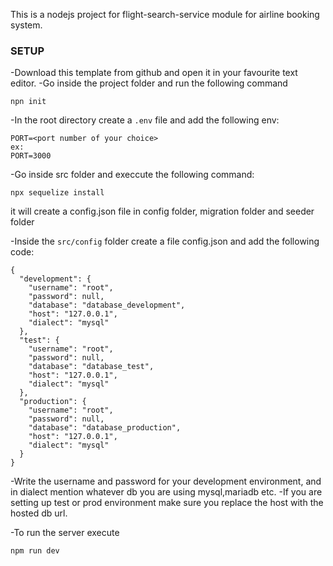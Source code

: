 This is a nodejs project for flight-search-service module for airline booking system.


###  SETUP
-Download this template from github and open it in your favourite text editor.
-Go inside the project folder and run the following command
```
npn init
```
-In the root directory create a `.env` file and add the following env:
```
PORT=<port number of your choice>
ex:
PORT=3000
``` 

-Go inside src folder and execcute the following command:
```
npx sequelize install
```
it will create a config.json file in config folder, migration folder and seeder folder

-Inside the `src/config` folder create a file config.json and add the following code:

```
{
  "development": {
    "username": "root",
    "password": null,
    "database": "database_development",
    "host": "127.0.0.1",
    "dialect": "mysql"
  },
  "test": {
    "username": "root",
    "password": null,
    "database": "database_test",
    "host": "127.0.0.1",
    "dialect": "mysql"
  },
  "production": {
    "username": "root",
    "password": null,
    "database": "database_production",
    "host": "127.0.0.1",
    "dialect": "mysql"
  }
}
```
-Write the username and password for your development environment, and in dialect mention whatever db you are using mysql,mariadb etc.
-If you are setting up test or prod environment make sure you replace the host with the hosted db url.

-To run the server execute
```
npm run dev
```
